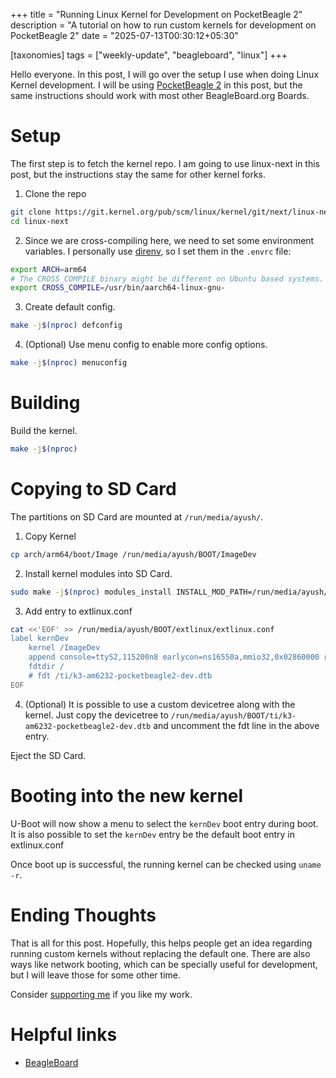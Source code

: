 +++
title = "Running Linux Kernel for Development on PocketBeagle 2"
description = "A tutorial on how to run custom kernels for development on PocketBeagle 2"
date = "2025-07-13T00:30:12+05:30"

[taxonomies]
tags = ["weekly-update", "beagleboard", "linux"]
+++

Hello everyone. In this post, I will go over the setup I use when doing Linux Kernel development. I will be using [PocketBeagle 2](https://www.beagleboard.org/boards/pocketbeagle-2) in this post, but the same instructions should work with most other BeagleBoard.org Boards.

# Setup

The first step is to fetch the kernel repo. I am going to use linux-next in this post, but the instructions stay the same for other kernel forks.

1. Clone the repo

```sh
git clone https://git.kernel.org/pub/scm/linux/kernel/git/next/linux-next.git
cd linux-next
```

2. Since we are cross-compiling here, we need to set some environment variables. I personally use [direnv](https://direnv.net/), so I set them in the `.envrc` file:

```sh
export ARCH=arm64
# The CROSS_COMPILE binary might be different on Ubuntu based systems. I am using Fedora.
export CROSS_COMPILE=/usr/bin/aarch64-linux-gnu-
```

3. Create default config.

```sh
make -j$(nproc) defconfig
```

4. (Optional) Use menu config to enable more config options.

```sh
make -j$(nproc) menuconfig
```

# Building

Build the kernel.

```sh
make -j$(nproc)
```

# Copying to SD Card

The partitions on SD Card are mounted at `/run/media/ayush/`.

1. Copy Kernel

```sh
cp arch/arm64/boot/Image /run/media/ayush/BOOT/ImageDev
```

2. Install kernel modules into SD Card.

```sh
sudo make -j$(nproc) modules_install INSTALL_MOD_PATH=/run/media/ayush/rootfs
```

3. Add entry to extlinux.conf

```sh
cat <<'EOF' >> /run/media/ayush/BOOT/extlinux/extlinux.conf
label kernDev
    kernel /ImageDev
    append console=ttyS2,115200n8 earlycon=ns16550a,mmio32,0x02860000 root=/dev/mmcblk1p3 ro rootfstype=ext4 rootwait net.ifnames=0 modprobe.blacklist=pocktbeagle_connector
    fdtdir /
    # fdt /ti/k3-am6232-pocketbeagle2-dev.dtb
EOF
```

4. (Optional) It is possible to use a custom devicetree along with the kernel. Just copy the devicetree to `/run/media/ayush/BOOT/ti/k3-am6232-pocketbeagle2-dev.dtb` and uncomment the fdt line in the above entry.

Eject the SD Card.

# Booting into the new kernel

U-Boot will now show a menu to select the `kernDev` boot entry during boot. It is also possible to set the `kernDev` entry be the default boot entry in extlinux.conf

Once boot up is successful, the running kernel can be checked using `uname -r`.

# Ending Thoughts

That is all for this post. Hopefully, this helps people get an idea regarding running custom kernels without replacing the default one. There are also ways like network booting, which can be specially useful for development, but I will leave those for some other time.

Consider [supporting me](@/pages/about.md) if you like my work.

# Helpful links

- [BeagleBoard](https://www.beagleboard.org/)
